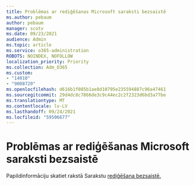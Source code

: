 ```yaml
---
title: Problēmas ar rediģēšanas Microsoft saraksti bezsaistē
ms.author: pebaum
author: pebaum
manager: scotv
ms.date: 09/23/2021
audience: Admin
ms.topic: article
ms.service: o365-administration
ROBOTS: NOINDEX, NOFOLLOW
localization_priority: Priority
ms.collection: Adm_O365
ms.custom:
- "14010"
- "9008720"
ms.openlocfilehash: d616b1f085b1ae8d10795e235594887c96a47461
ms.sourcegitcommit: 29d4dc8c7866de3c9c44ec2c2f2323d6bd3a77be
ms.translationtype: MT
ms.contentlocale: lv-LV
ms.lasthandoff: 09/24/2021
ms.locfileid: "59506677"
---
```

# <a name="issues-with-editing-microsoft-lists-offline"></a>Problēmas ar rediģēšanas Microsoft saraksti bezsaistē

Papildinformāciju skatiet rakstā Sarakstu [rediģēšana bezsaistē.](https://support.microsoft.com/en-us/office/edit-lists-offline-41403c3e-1795-4e07-b56b-ae591cbde2f9)
